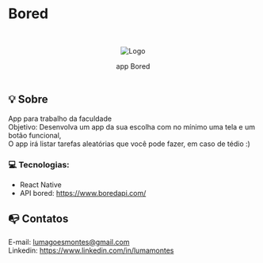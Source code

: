# Bored

<br />
<p align="center">
    <img src="https://imgur.com/OWNsmj9.jpg" alt="Logo">
  <p align="center">    
     app Bored
       <br />
    <br />
  </p> 

## :bulb: Sobre
App para trabalho da faculdade <br />
Objetivo: Desenvolva um app da sua escolha com no mínimo uma tela e um botão funcional, <br />
O app irá listar tarefas aleatórias que você pode fazer, em caso de tédio :)


### :computer: Tecnologias:
- React Native
- API bored: <a href="https://www.boredapi.com/">https://www.boredapi.com/</a>

## :mailbox_with_no_mail: Contatos
E-mail: lumagoesmontes@gmail.com<br>
Linkedin: https://www.linkedin.com/in/lumamontes

   
